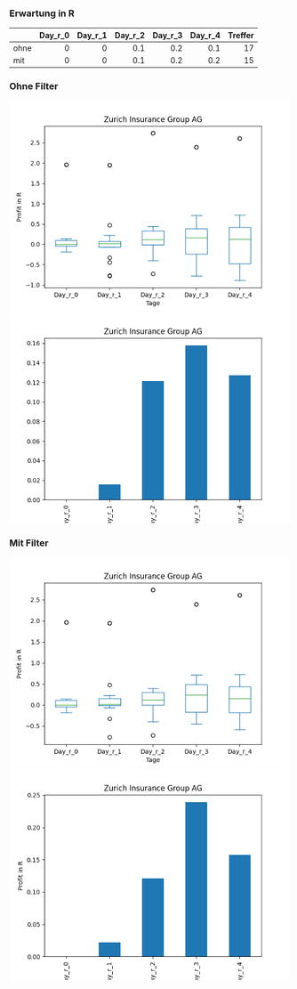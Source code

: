 ### Erwartung in R
|      |   Day_r_0 |   Day_r_1 |   Day_r_2 |   Day_r_3 |   Day_r_4 |   Treffer |
|:-----|----------:|----------:|----------:|----------:|----------:|----------:|
| ohne |         0 |         0 |       0.1 |       0.2 |       0.1 |        17 |
| mit  |         0 |         0 |       0.1 |       0.2 |       0.2 |        15 |

### Ohne Filter
![image info](./data/ZURVY_box_all.png)
![image info](./data/ZURVY_median_all.png)

### Mit Filter
![image info](./data/ZURVY_box_filtered.png)
![image info](./data/ZURVY_median_filtered.png)